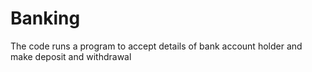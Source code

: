 # Banking
The code runs a program to accept details of bank account holder and make deposit and withdrawal
